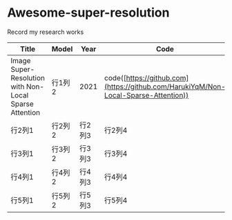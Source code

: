 Awesome-super-resolution
=========
Record my research works

| Title | Model | Year | Code | Datasets |keywords|
| --- | --- | --- | --- | --- |--- |
| Image Super-Resolution with Non-Local Sparse Attention | 行1列2 | 2021 | code([https://github.com](https://github.com/HarukiYqM/Non-Local-Sparse-Attention)) | 行1列5 |NLSA |
| 行2列1 | 行2列2 | 行2列3 | 行2列4 | 行2列5 |行1列5 |
| 行3列1 | 行3列2 | 行3列3 | 行3列4 | 行3列5 |行1列5 |
| 行4列1 | 行4列2 | 行4列3 | 行4列4 | 行4列5 |行1列5 |
| 行5列1 | 行5列2 | 行5列3 | 行5列4 | 行5列5 |行1列5 |
